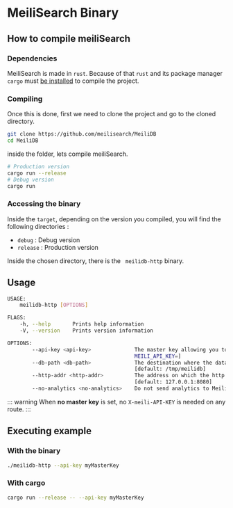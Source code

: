 # MeiliSearch Binary


## How to compile meiliSearch

### Dependencies 

MeiliSearch is made in `rust`. Because of that `rust` and its package manager `cargo` must [be installed](https://www.rust-lang.org/tools/install) to compile the project.

### Compiling

Once this is done, first we need to clone the project and go to the cloned directory. 

```bash
git clone https://github.com/meilisearch/MeiliDB
cd MeiliDB
```

inside the folder, lets compile meiliSearch. 

```bash
# Production version
cargo run --release
# Debug version
cargo run
```

### Accessing the binary

Inside the `target`, depending on the version you compiled, you will find the following directories : 
* `debug` : Debug version
* `release` : Production version

Inside the chosen directory, there is the ` meilidb-http` binary.

## Usage 

```bash
USAGE:
    meilidb-http [OPTIONS]

FLAGS:
    -h, --help       Prints help information
    -V, --version    Prints version information

OPTIONS:
        --api-key <api-key>              The master key allowing you to do everything on the server. [env:
                                         MEILI_API_KEY=]
        --db-path <db-path>              The destination where the database must be created. [env: MEILI_DB_PATH=]
                                         [default: /tmp/meilidb]
        --http-addr <http-addr>          The address on which the http server will listen. [env: MEILI_HTTP_ADDR=]
                                         [default: 127.0.0.1:8080]
        --no-analytics <no-analytics>    Do not send analytics to Meili. [env: MEILI_NO_ANALYTICS=]
```

::: warning
When **no master key** is set, no `X-meili-API-KEY` is needed on any route.
:::

## Executing example

### With the binary
```bash
./meilidb-http --api-key myMasterKey 
```

### With cargo
```bash
cargo run --release -- --api-key myMasterKey 
```
